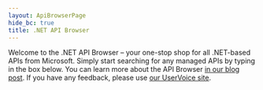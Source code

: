 ```yaml
---
layout: ApiBrowserPage
hide_bc: true
title: .NET API Browser
---
```


Welcome to the .NET API Browser – your one-stop shop for all .NET-based APIs from Microsoft. Simply start searching for any managed APIs by typing in the box below. You can learn more about the API Browser [in our blog post](https://aka.ms/apibrowser). If you have any feedback, please use [our UserVoice site](https://aka.ms/apibrowserfeedback).
